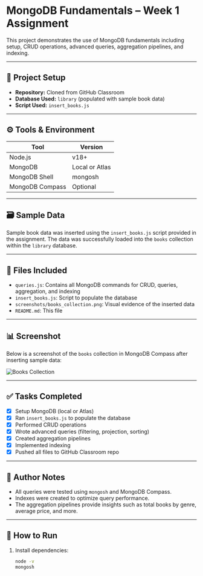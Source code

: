 # MongoDB Fundamentals – Week 1 Assignment

This project demonstrates the use of MongoDB fundamentals including setup, CRUD operations, advanced queries, aggregation pipelines, and indexing.

---

## 📁 Project Setup

- **Repository:** Cloned from GitHub Classroom
- **Database Used:** `library` (populated with sample book data)
- **Script Used:** `insert_books.js`

---

## ⚙️ Tools & Environment

| Tool            | Version        |
| --------------- | -------------- |
| Node.js         | v18+           |
| MongoDB         | Local or Atlas |
| MongoDB Shell   | mongosh        |
| MongoDB Compass | Optional       |

---

## 🗃️ Sample Data

Sample book data was inserted using the `insert_books.js` script provided in the assignment. The data was successfully loaded into the `books` collection within the `library` database.

---

## 📄 Files Included

- `queries.js`: Contains all MongoDB commands for CRUD, queries, aggregation, and indexing
- `insert_books.js`: Script to populate the database
- `screenshots/books_collection.png`: Visual evidence of the inserted data
- `README.md`: This file

---

## 📊 Screenshot

Below is a screenshot of the `books` collection in MongoDB Compass after inserting sample data:

![Books Collection](./week-1-mongodb-fundamentals-assignment-FridasamKarimi/books_collection.png)

---

## ✅ Tasks Completed

- [x] Setup MongoDB (local or Atlas)
- [x] Ran `insert_books.js` to populate the database
- [x] Performed CRUD operations
- [x] Wrote advanced queries (filtering, projection, sorting)
- [x] Created aggregation pipelines
- [x] Implemented indexing
- [x] Pushed all files to GitHub Classroom repo

---

## 🧠 Author Notes

- All queries were tested using `mongosh` and MongoDB Compass.
- Indexes were created to optimize query performance.
- The aggregation pipelines provide insights such as total books by genre, average price, and more.

---

## 📌 How to Run

1. Install dependencies:
   ```bash
   node -v
   mongosh
   ```
